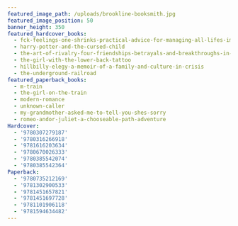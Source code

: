 ```yaml
---
featured_image_path: /uploads/brookline-booksmith.jpg
featured_image_position: 50
banner_height: 350
featured_hardcover_books:
  - fck-feelings-one-shrinks-practical-advice-for-managing-all-lifes-impossible-problems
  - harry-potter-and-the-cursed-child
  - the-art-of-rivalry-four-friendships-betrayals-and-breakthroughs-in-modern-art
  - the-girl-with-the-lower-back-tattoo
  - hillbilly-elegy-a-memoir-of-a-family-and-culture-in-crisis
  - the-underground-railroad
featured_paperback_books:
  - m-train
  - the-girl-on-the-train
  - modern-romance
  - unknown-caller
  - my-grandmother-asked-me-to-tell-you-shes-sorry
  - romeo-andor-juliet-a-chooseable-path-adventure
Hardcover:
  - '9780307279187'
  - '9780316266918'
  - '9781616203634'
  - '9780670026333'
  - '9780385542074'
  - '9780385542364'
Paperback:
  - '9780735212169'
  - '9781302900533'
  - '9781451657821'
  - '9781451697728'
  - '9781101906118'
  - '9781594634482'
---
```



